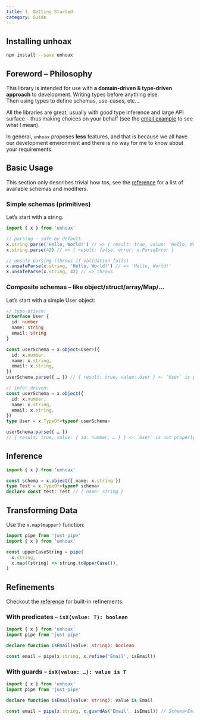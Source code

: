```yaml
---
title: 1. Getting Started
category: Guide
---
```


## Installing unhoax

```sh
npm install --save unhoax
```

## Foreword – Philosophy

This library is intended for use with **a domain-driven & type-driven approach** to development. Writing types before anything else.<br>
Then using types to define schemas, use-cases, etc…

All the libraries are great, usually with good type inference and large API surface – thus making choices on your behalf (see the [email example](./custom-type-email.md) to see what I mean).

In general, `unhoax` proposes **less** features, and that is because we all have our development environment and there is no way for me to know about your requirements.

## Basic Usage

This section only describes trivial how tos, see the [reference](../modules.html) for a list of available schemas and modifiers.

### Simple schemas (primitives)

Let’s start with a string.

```ts
import { x } from 'unhoax'

// parsing – safe by default.
x.string.parse('Hello, World!') // => { result: true, value: 'Hello, World!' }
x.string.parse(42) // => { result: false, error: x.ParseError }

// unsafe parsing (throws if validation fails)
x.unsafeParse(x.string, 'Hello, World!') // => 'Hello, World!'
x.unsafeParse(x.string, 42) // => throws
```

### Composite schemas – like object/struct/array/Map/…

Let’s start with a simple User object:

```ts
// type-driven:
interface User {
  id: number
  name: string
  email: string
}

const userSchema = x.object<User>({
  id: x.number,
  name: x.string,
  email: x.string,
})
userSchema.parse({ … }) // { result: true, value: User } <- `User` is properly named via intellisense

// infer-driven:
const userSchema = x.object({
  id: x.number,
  name: x.string,
  email: x.string,
})
type User = x.TypeOf<typeof userSchema>

userSchema.parse({ … })
// { result: true, value: { id: number, … } } <- `User` is not properly named
```

## Inference

```ts
import { x } from 'unhoax'

const schema = x.object({ name: x.string })
type Test = x.TypeOf<typeof schema>
declare const test: Test // { name: string }
```

## Transforming Data

Use the `x.map(mapper)` function:

```ts
import pipe from 'just-pipe'
import { x } from 'unhoax'

const upperCaseString = pipe(
  x.string,
  x.map((string) => string.toUpperCase()),
)
```

## Refinements

Checkout the [reference](../modules.html) for built-in refinements.

### With predicates – `isX(value: T): boolean`

```ts
import { x } from 'unhoax'
import pipe from 'just-pipe'

declare function isEmail(value: string): boolean

const email = pipe(x.string, x.refine('Email', isEmail))
```

### With guards – `isX(value: …): value is T`

```ts
import { x } from 'unhoax'
import pipe from 'just-pipe'

declare function isEmail(value: string): value is Email

const email = pipe(x.string, x.guardAs('Email', isEmail)) // Schema<Email>
```
